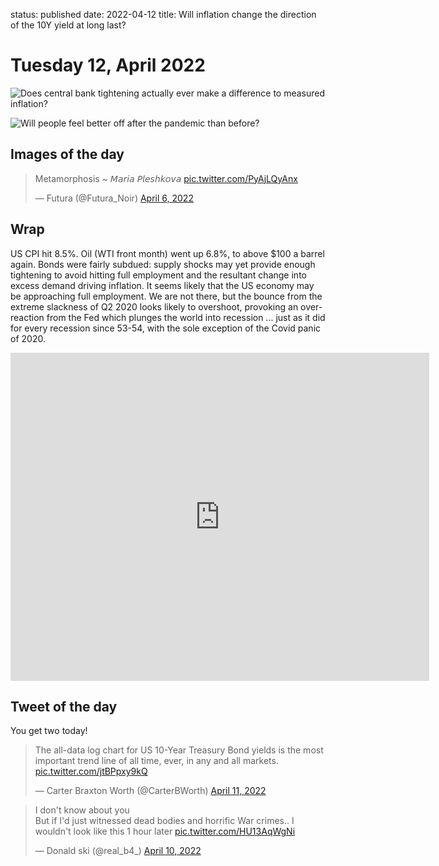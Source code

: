 status: published
date: 2022-04-12
title: Will inflation change the direction of the 10Y yield at long last?

# Tuesday 12, April 2022

![Does central bank tightening actually ever make a difference to measured inflation?](https://thedailyshot.com/wp-content/uploads/US-Fed-impact-on-INfl2204120439.pngD)

![Will people feel better off after the pandemic than before?](https://thedailyshot.com/wp-content/uploads/US-real-disposable-income-is-expected-to-remain-below-the-pre-COVID-trend2204120439.png)


## Images of the day
<blockquote class="twitter-tweet"><p lang="ca" dir="ltr">Metamorphosis ~ 𝘔𝘢𝘳𝘪𝘢 𝘗𝘭𝘦𝘴𝘩𝘬𝘰𝘷𝘢 <a href="https://t.co/PyAjLQyAnx">pic.twitter.com/PyAjLQyAnx</a></p>&mdash; Futura (@Futura_Noir) <a href="https://twitter.com/Futura_Noir/status/1511563868115546116?ref_src=twsrc%5Etfw">April 6, 2022</a></blockquote> <script async src="https://platform.twitter.com/widgets.js" charset="utf-8"></script>

## Wrap

US CPI hit 8.5%.
Oil (WTI front month) went up 6.8%, to above $100 a barrel again.
Bonds were fairly subdued: supply shocks may yet provide enough tightening to avoid hitting full employment and the resultant 
change into excess demand driving inflation.
It seems likely that the US economy may be approaching full employment. We are not there, but the bounce from the extreme slackness of Q2 2020 looks likely to overshoot, provoking an over-reaction from the Fed which plunges the world into recession ... just as it did for every recession since 53-54, with the sole exception of the Covid panic of 2020.

<iframe src="https://fred.stlouisfed.org/graph/graph-landing.php?g=NX75&width=670&height=475" scrolling="no" frameborder="0" style="overflow:hidden; width:670px; height:525px;" allowTransparency="true" loading="lazy"></iframe>

## Tweet of the day

You get two today!

<blockquote class="twitter-tweet"><p lang="en" dir="ltr">The all-data log chart for US 10-Year Treasury Bond yields is the most important trend line of all time, ever, in any and all markets. <a href="https://t.co/jtBPpxy9kQ">pic.twitter.com/jtBPpxy9kQ</a></p>&mdash; Carter Braxton Worth (@CarterBWorth) <a href="https://twitter.com/CarterBWorth/status/1513574169044262916?ref_src=twsrc%5Etfw">April 11, 2022</a></blockquote> <script async src="https://platform.twitter.com/widgets.js" charset="utf-8"></script> 

<blockquote class="twitter-tweet"><p lang="en" dir="ltr">I don&#39;t know about you<br>But if I&#39;d just witnessed dead bodies and horrific War crimes.. I wouldn&#39;t look like this 1 hour later <a href="https://t.co/HU13AqWgNi">pic.twitter.com/HU13AqWgNi</a></p>&mdash; Donald ski (@real_b4_) <a href="https://twitter.com/real_b4_/status/1513168360426680322?ref_src=twsrc%5Etfw">April 10, 2022</a></blockquote> <script async src="https://platform.twitter.com/widgets.js" charset="utf-8"></script> 